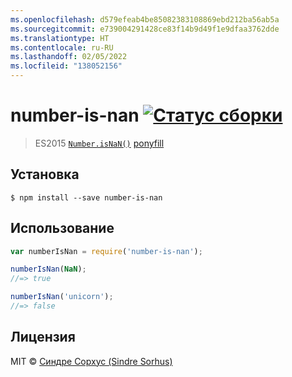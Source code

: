 ```yaml
---
ms.openlocfilehash: d579efeab4be85082383108869ebd212ba56ab5a
ms.sourcegitcommit: e739004291428ce83f14b9d49f1e9dfaa3762dde
ms.translationtype: HT
ms.contentlocale: ru-RU
ms.lasthandoff: 02/05/2022
ms.locfileid: "138052156"
---
```

# <a name="number-is-nan-build-statushttpstravis-ciorgsindresorhusnumber-is-nan"></a>number-is-nan [![Статус сборки](https://travis-ci.org/sindresorhus/number-is-nan.svg?branch=master)](https://travis-ci.org/sindresorhus/number-is-nan)

> ES2015 [`Number.isNaN()`](https://developer.mozilla.org/en-US/docs/Web/JavaScript/Reference/Global_Objects/Number/isNaN) [ponyfill](https://ponyfill.com)


## <a name="install"></a>Установка

```
$ npm install --save number-is-nan
```


## <a name="usage"></a>Использование

```js
var numberIsNan = require('number-is-nan');

numberIsNan(NaN);
//=> true

numberIsNan('unicorn');
//=> false
```


## <a name="license"></a>Лицензия

MIT © [Синдре Сорхус (Sindre Sorhus)](http://sindresorhus.com)
